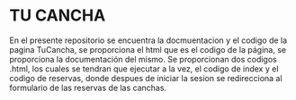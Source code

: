 # TU CANCHA
En el presente repositorio se encuentra la docmuentacion y el codigo de la pagina TuCancha, se proporciona el html que es el codigo de la página, se proporciona la documentación del mismo.
Se proporcionan dos codigos .html, los cuales se tendran que ejecutar a la vez, el codigo de index y el codigo de reservas, donde despues de iniciar la sesion se redirecciona al formulario de las reservas de las canchas. 
